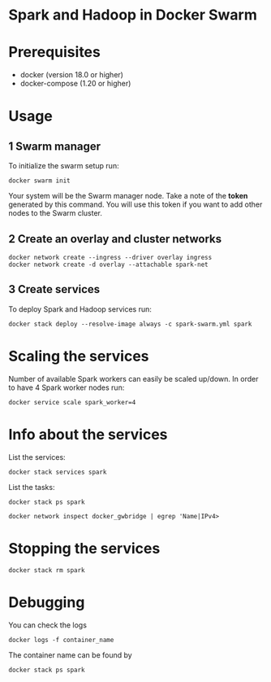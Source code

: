 # Spark and Hadoop in Docker Swarm

# Prerequisites
 - docker (version 18.0 or higher)
 - docker-compose (1.20 or higher)

# Usage
## 1 Swarm manager
To initialize the swarm setup run:
```
docker swarm init
```
Your system will be the Swarm manager node. Take a note of the **token** generated by this command. You will use this token if you want to add other nodes to the Swarm cluster.

## 2 Create an overlay and cluster networks
```
docker network create --ingress --driver overlay ingress
docker network create -d overlay --attachable spark-net
```
## 3 Create services
To deploy Spark and Hadoop services run:
```
docker stack deploy --resolve-image always -c spark-swarm.yml spark
```

# Scaling the services
Number of available Spark workers can easily be scaled up/down. In order to have 4 Spark worker nodes run:
```
docker service scale spark_worker=4
```

# Info about the services
List the services:
```
docker stack services spark
```
List the tasks:
```
docker stack ps spark
```
```
docker network inspect docker_gwbridge | egrep 'Name|IPv4>
```

# Stopping the services
```
docker stack rm spark
```

# Debugging

You can check the logs
```
docker logs -f container_name
```

The container name can be found by
```
docker stack ps spark
```
